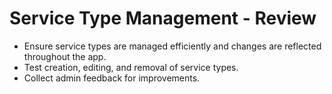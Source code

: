 # Service Type Management - Review

- Ensure service types are managed efficiently and changes are reflected throughout the app.
- Test creation, editing, and removal of service types.
- Collect admin feedback for improvements.
